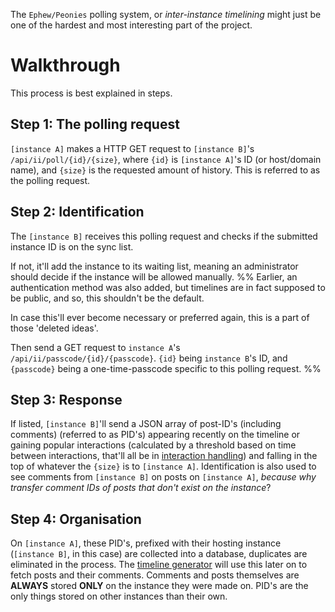 The `Ephew/Peonies` polling system, or _inter-instance timelining_ might just be one of the hardest and most interesting part of the project.

# Walkthrough
This process is best explained in steps.
## Step 1: The polling request
`[instance A]` makes a HTTP GET request to `[instance B]`'s `/api/ii/poll/{id}/{size}`, where `{id}` is `[instance A]`'s ID (or host/domain name), and `{size}` is the requested amount of history. This is referred to as the polling request.
## Step 2: Identification
The `[instance B]` receives this polling request and checks if the submitted instance ID is on the sync list. 

If not, it'll add the instance to its waiting list, meaning an administrator should decide if the instance will be allowed manually.
%% 
Earlier, an authentication method was also added, but timelines are in fact supposed to be public, and so, this shouldn't be the default.

In case this'll ever become necessary or preferred again, this is a part of those 'deleted ideas'.

 Then send a GET request to `instance A`'s `/api/ii/passcode/{id}/{passcode}`. `{id}` being `instance B`'s ID, and `{passcode}` being a one-time-passcode specific to this polling request.  %%
## Step 3: Response
If listed, `[instance B]`'ll send a JSON array of post-ID's (including comments) (referred to as PID's) appearing recently on the timeline or gaining popular interactions (calculated by a threshold based on time between interactions, that'll all be in [interaction handling](Interaction%20handling.md)) and falling in the top of whatever the `{size}` is to `[instance A]`.
Identification is also used to see comments from `[instance B]` on posts on `[instance A]`, *because why transfer comment IDs of posts that don't exist on the instance*?
## Step 4: Organisation
On `[instance A]`, these PID's, prefixed with their hosting instance (`[instance B]`, in this case) are collected into a database, duplicates are eliminated in the process. The [timeline generator](Timeline%20generation.md) will use this later on to fetch posts and their comments. Comments and posts themselves are **ALWAYS** stored **ONLY** on the instance they were made on. PID's are the only things stored on other instances than their own.